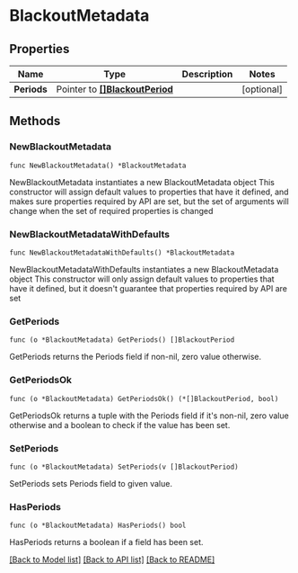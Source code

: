 # BlackoutMetadata

## Properties

Name | Type | Description | Notes
------------ | ------------- | ------------- | -------------
**Periods** | Pointer to [**[]BlackoutPeriod**](BlackoutPeriod.md) |  | [optional] 

## Methods

### NewBlackoutMetadata

`func NewBlackoutMetadata() *BlackoutMetadata`

NewBlackoutMetadata instantiates a new BlackoutMetadata object
This constructor will assign default values to properties that have it defined,
and makes sure properties required by API are set, but the set of arguments
will change when the set of required properties is changed

### NewBlackoutMetadataWithDefaults

`func NewBlackoutMetadataWithDefaults() *BlackoutMetadata`

NewBlackoutMetadataWithDefaults instantiates a new BlackoutMetadata object
This constructor will only assign default values to properties that have it defined,
but it doesn't guarantee that properties required by API are set

### GetPeriods

`func (o *BlackoutMetadata) GetPeriods() []BlackoutPeriod`

GetPeriods returns the Periods field if non-nil, zero value otherwise.

### GetPeriodsOk

`func (o *BlackoutMetadata) GetPeriodsOk() (*[]BlackoutPeriod, bool)`

GetPeriodsOk returns a tuple with the Periods field if it's non-nil, zero value otherwise
and a boolean to check if the value has been set.

### SetPeriods

`func (o *BlackoutMetadata) SetPeriods(v []BlackoutPeriod)`

SetPeriods sets Periods field to given value.

### HasPeriods

`func (o *BlackoutMetadata) HasPeriods() bool`

HasPeriods returns a boolean if a field has been set.


[[Back to Model list]](../README.md#documentation-for-models) [[Back to API list]](../README.md#documentation-for-api-endpoints) [[Back to README]](../README.md)


